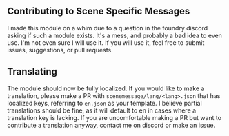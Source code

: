 ## Contributing to Scene Specific Messages

I made this module on a whim due to a question in the foundry discord asking if such a module exists. It's a mess, and probably a bad idea to even use. I'm not even sure I will use it. If you will use it, feel free to submit issues, suggestions, or pull requests. 

## Translating

The module should now be fully localized. If you would like to make a translation, please make a PR with `scenemessage/lang/<lang>.json` that has localized keys, referring to `en.json` as your template. I believe partial translations should be fine, as it will default to en in cases where a translation key is lacking. If you are uncomfortable making a PR but want to contribute a translation anyway, contact me on discord or make an issue.
